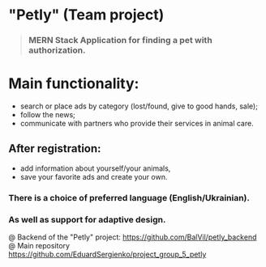 # "Petly" (Team project)
> ### MERN Stack Application for finding a pet with authorization. 

# Main functionality:
- search or place ads by category (lost/found, give to good hands, sale);
- follow the news;
- communicate with partners who provide their services in animal care. 
## After registration: 
- add information about yourself/your animals, 
- save your favorite ads and create your own. 
### There is a choice of preferred language (English/Ukrainian). 
### As well as support for adaptive design.

@ Backend of the "Petly" project: https://github.com/BalVil/petly_backend
@ Main repository https://github.com/EduardSergienko/project_group_5_petly
